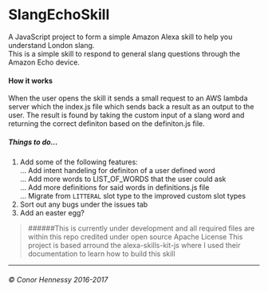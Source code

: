 # SlangEchoSkill
A JavaScript project to form a simple Amazon Alexa skill to help you understand London slang.   
This is a simple skill to respond to general slang questions through the Amazon Echo device.

#### How it works
When the user opens the skill it sends a small request to an AWS lambda server which the index.js file which sends back a result as an output to the user.
The result is found by taking the custom input of a slang word and returning the correct definiton based on the definiton.js file.

##### Things to do...
1. Add some of the following features:   
... Add intent handeling for definiton of a user defined word   
... Add more words to LIST_OF_WORDS that the user could ask   
... Add more definitions for said words in definitions.js file   
... Migrate from `LITTERAL` slot type to the improved custom slot types   
2. Sort out any bugs under the issues tab     
3. Add an easter egg?    



>######This is currently under development and all required files are within this repo credited under open source Apache License
This project is based arround the alexa-skills-kit-js where I used their documentation to learn how to build this skill 
---
###### © Conor Hennessy 2016-2017
